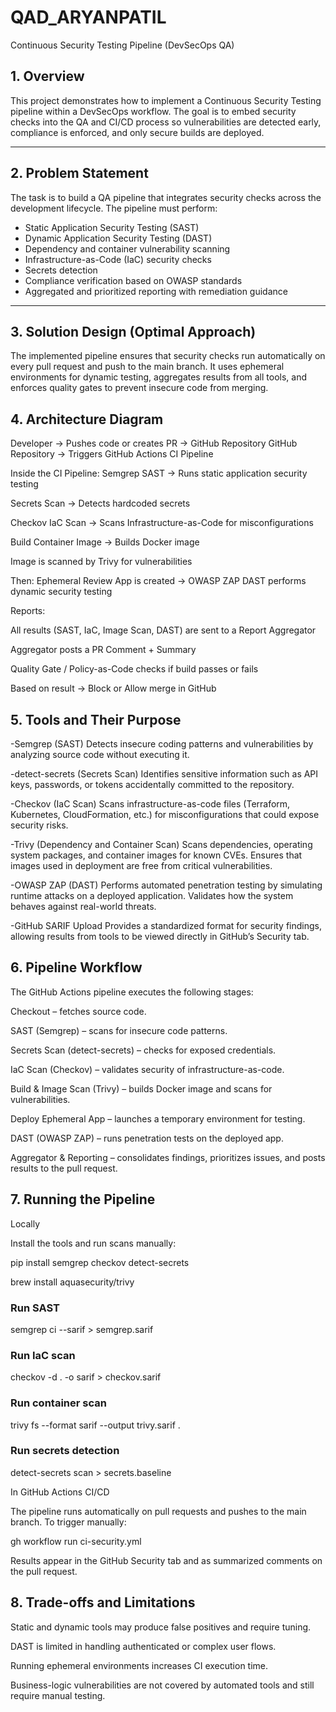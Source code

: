 # QAD_ARYANPATIL



 Continuous Security Testing Pipeline (DevSecOps QA)

## 1. Overview
This project demonstrates how to implement a Continuous Security Testing pipeline within a DevSecOps workflow. The goal is to embed security checks into the QA and CI/CD process so vulnerabilities are detected early, compliance is enforced, and only secure builds are deployed.

---

## 2. Problem Statement
The task is to build a QA pipeline that integrates security checks across the development lifecycle. The pipeline must perform:

- Static Application Security Testing (SAST)
- Dynamic Application Security Testing (DAST)
- Dependency and container vulnerability scanning
- Infrastructure-as-Code (IaC) security checks
- Secrets detection
- Compliance verification based on OWASP standards
- Aggregated and prioritized reporting with remediation guidance

---

## 3. Solution Design (Optimal Approach)
The implemented pipeline ensures that security checks run automatically on every pull request and push to the main branch. It uses ephemeral environments for dynamic testing, aggregates results from all tools, and enforces quality gates to prevent insecure code from merging.

## 4. Architecture Diagram

Developer → Pushes code or creates PR → GitHub Repository
GitHub Repository → Triggers GitHub Actions CI Pipeline

Inside the CI Pipeline:
Semgrep SAST → Runs static application security testing

Secrets Scan → Detects hardcoded secrets

Checkov IaC Scan → Scans Infrastructure-as-Code for misconfigurations

Build Container Image → Builds Docker image

Image is scanned by Trivy for vulnerabilities


Then:
Ephemeral Review App is created → OWASP ZAP DAST performs dynamic security testing

Reports:

All results (SAST, IaC, Image Scan, DAST) are sent to a Report Aggregator

Aggregator posts a PR Comment + Summary

Quality Gate / Policy-as-Code checks if build passes or fails

Based on result → Block or Allow merge in GitHub

## 5. Tools and Their Purpose

-Semgrep (SAST)
Detects insecure coding patterns and vulnerabilities by analyzing source code without executing it.

-detect-secrets (Secrets Scan)
Identifies sensitive information such as API keys, passwords, or tokens accidentally committed to the repository.

-Checkov (IaC Scan)
Scans infrastructure-as-code files (Terraform, Kubernetes, CloudFormation, etc.) for misconfigurations that could expose security risks.

-Trivy (Dependency and Container Scan)
Scans dependencies, operating system packages, and container images for known CVEs. Ensures that images used in deployment are free from critical vulnerabilities.

-OWASP ZAP (DAST)
Performs automated penetration testing by simulating runtime attacks on a deployed application. Validates how the system behaves against real-world threats.

-GitHub SARIF Upload
Provides a standardized format for security findings, allowing results from tools to be viewed directly in GitHub’s Security tab.

## 6. Pipeline Workflow

The GitHub Actions pipeline executes the following stages:

Checkout – fetches source code.

SAST (Semgrep) – scans for insecure code patterns.

Secrets Scan (detect-secrets) – checks for exposed credentials.

IaC Scan (Checkov) – validates security of infrastructure-as-code.

Build & Image Scan (Trivy) – builds Docker image and scans for vulnerabilities.

Deploy Ephemeral App – launches a temporary environment for testing.

DAST (OWASP ZAP) – runs penetration tests on the deployed app.

Aggregator & Reporting – consolidates findings, prioritizes issues, and posts results to the pull request.

## 7. Running the Pipeline
Locally

Install the tools and run scans manually:

pip install semgrep checkov detect-secrets

brew install aquasecurity/trivy

### Run SAST
semgrep ci --sarif > semgrep.sarif

### Run IaC scan
checkov -d . -o sarif > checkov.sarif

### Run container scan
trivy fs --format sarif --output trivy.sarif .

### Run secrets detection
detect-secrets scan > secrets.baseline

In GitHub Actions CI/CD

The pipeline runs automatically on pull requests and pushes to the main branch.
To trigger manually:

gh workflow run ci-security.yml


Results appear in the GitHub Security tab and as summarized comments on the pull request.

## 8. Trade-offs and Limitations

Static and dynamic tools may produce false positives and require tuning.

DAST is limited in handling authenticated or complex user flows.

Running ephemeral environments increases CI execution time.

Business-logic vulnerabilities are not covered by automated tools and still require manual testing.

